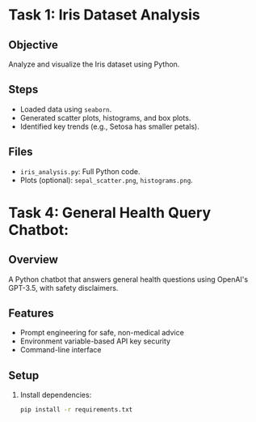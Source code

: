 # Task 1: Iris Dataset Analysis

## Objective
Analyze and visualize the Iris dataset using Python.

## Steps
- Loaded data using `seaborn`.
- Generated scatter plots, histograms, and box plots.
- Identified key trends (e.g., Setosa has smaller petals).

## Files
- `iris_analysis.py`: Full Python code.
- Plots (optional): `sepal_scatter.png`, `histograms.png`.


# Task 4: General Health Query Chatbot: 

## Overview
A Python chatbot that answers general health questions using OpenAI's GPT-3.5, with safety disclaimers.

## Features
- Prompt engineering for safe, non-medical advice
- Environment variable-based API key security
- Command-line interface

## Setup
1. Install dependencies:
   ```bash
   pip install -r requirements.txt 